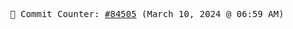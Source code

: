 <p align="center">
    <samp>
        📮 Commit Counter: <a href="https://github.com/Javascript-void0/Javascript-void0/commits/main">#84505</a> (March 10, 2024 @ 06:59 AM)
    </samp>
</p>